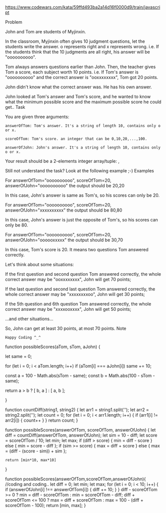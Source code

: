https://www.codewars.com/kata/59ffd493ba2a14d16f0000d9/train/javascript

Problem

John and Tom are students of Myjinxin.

In the classroom, Myjinxin often gives 10 judgment questions, let the students write the answer. o represents right and x represents wrong. i.e. If the students think that the 10 judgments are all right, his answer will be "oooooooooo".

Tom always answers questions earlier than John. Then, the teacher gives Tom a score, each subject worth 10 points. i.e. If Tom's answer is "oooooooooo" and the correct answer is "ooxxxxxxxx", Tom got 20 points.

John didn't know what the correct answer was. He has his own answer.

John looked at Tom's answer and Tom's score, and he wanted to know what the minimum possible score and the maximum possible score he could get..
Task

You are given three arguments:

    answerOfTom: Tom's answer. It's a string of length 10, contains only o or x.

    scoreOfTom: Tom's score. an integer that can be 0,10,20,...,100.

    answerOfJohn: John's answer. It's a string of length 10, contains only o or x.

Your result should be a 2-elements integer array/tuple: <minimum possible score of John>, <maximum possible score of John>

Still not understand the task? Look at the following example ;-)
Examples

For answerOfTom="oooooooooo", scoreOfTom=20, answerOfJohn="oooooooooo" the output should be 20,20

In this case, John's answer is same as Tom's, so his scores can only be 20.

For answerOfTom="oooooooooo", scoreOfTom=20, answerOfJohn="xxxxxxxxxx" the output should be 80,80

In this case, John's answer is just the opposite of Tom's, so his scores can only be 80.

For answerOfTom="oooooooooo", scoreOfTom=20, answerOfJohn="oooooxxxxx" the output should be 30,70

In this case, Tom's score is 20. It means two questions Tom answered correctly.

Let's think about some situations:

If the first question and second question Tom answered correctly, the whole correct answer may be "ooxxxxxxxx", John will get 70 points;

If the last question and second last question Tom answered correctly, the whole correct answer may be "xxxxxxxxoo", John will get 30 points;

If the 5th question and 6th question Tom answered correctly, the whole correct answer may be "xxxxooxxxx", John will get 50 points;

...and other situations...

So, John can get at least 30 points, at most 70 points.
Note

    Happy Coding ^_^

function possibleScores(aTom, sTom, aJohn) {

  let same = 0;
  
  for (let i = 0; i < aTom.length; i++)
    if (aTom[i] === aJohn[i])
      same += 10;

  const a = 100 - Math.abs(sTom - same);
  const b = Math.abs(100 - sTom - same);
  
  return a > b ? [ b, a ] : [ a, b ];

}

function countDiff(string1, string2) {
    let arr1 = string1.split('');
    let arr2 = string2.split('');
    let count = 0;
    for (let i = 0; i < arr1.length; i++) {
        if (arr1[i] != arr2[i]) {
            count++
        }
    }
    return count;
}

function possibleScores(answerOfTom, scoreOfTom, answerOfJohn) {
    let diff = countDiff(answerOfTom, answerOfJohn);
    let sim = 10 - diff;
    let score = scoreOfTom / 10;
    let min;
    let max;
    if (diff > score) {
        min = diff - score
    }
    else {
        min = score - diff
    };
    if (sim >= score) {
        max = diff + score
    }
    else {
        max = (diff - (score - sim)) + sim
    };

    return [min*10, max*10]
}

function possibleScores(answerOfTom,scoreOfTom,answerOfJohn){
  //coding and coding..
    let diff = 0;
    let min;
    let max;
    for (let i = 0; i < 10; i++) {
        if (answerOfJohn[i] !== answerOfTom[i]) {
            diff += 10;
        }
    }
    diff - scoreOfTom >= 0 ? min = diff - scoreOfTom : min = scoreOfTom - diff;
    diff + scoreOfTom <= 100 ? max = diff + scoreOfTom : max = 100 - (diff + scoreOfTom - 100);
    return [min, max];
}


